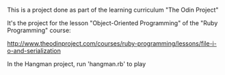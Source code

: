 This is a project done as part of the learning curriculum "The Odin Project"

It's the project for the lesson "Object-Oriented Programming" of the "Ruby Programming" course:

http://www.theodinproject.com/courses/ruby-programming/lessons/file-i-o-and-serialization

In the Hangman project, run 'hangman.rb' to play
